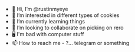 - 👋 Hi, I’m @rustinmyeye
- 👀 I’m interested in different types of cookies
- 🌱 I’m currently learning things
- 💞️ I’m looking to collaborate on picking on rero
- 🖥 I'm bad with computer stuff
- 📫 How to reach me - ?... telegram or something

<!---
rustinmyeye/rustinmyeye is a ✨ special ✨ repository because its `README.md` (this file) appears on your GitHub profile.
You can click the Preview link to take a look at your changes.
--->
